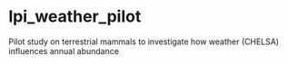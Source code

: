 # lpi_weather_pilot
Pilot study on terrestrial mammals to investigate how weather (CHELSA) influences annual abundance
